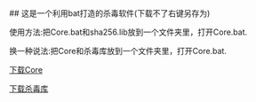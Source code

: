 <link rel="shortcut icon" href="/favicon.ico" type="image/x-icon">
<link rel="icon" href="/favicon.ico" type="image/x-icon">
<link rel="bookmark" href="/favicon.ico" type="image/x-icon">
## 这是一个利用bat打造的杀毒软件(下载不了右键另存为)

使用方法:把Core.bat和sha256.lib放到一个文件夹里，打开Core.bat.

换一种说法:把Core和杀毒库放到一个文件夹里，打开Core.bat.

[下载Core](./Core.bat)

[下载杀毒库](./sha256.lib)

<div id="gitment" class="gitment"></div>
<!-- 加载gitment -->
<link rel="stylesheet" href="https://billts.site/extra_css/gitment.css">
<script src="https://billts.site/js/gitment.js"></script>
<script>
function md5(string) {
  function md5_RotateLeft(lValue, iShiftBits) {
    return (lValue << iShiftBits) | (lValue >>> (32 - iShiftBits));
  }
  function md5_AddUnsigned(lX, lY) {
    var lX4, lY4, lX8, lY8, lResult;
    lX8 = (lX & 0x80000000);
    lY8 = (lY & 0x80000000);
    lX4 = (lX & 0x40000000);
    lY4 = (lY & 0x40000000);
    lResult = (lX & 0x3FFFFFFF) + (lY & 0x3FFFFFFF);
    if (lX4 & lY4) {
      return (lResult ^ 0x80000000 ^ lX8 ^ lY8);
    }
    if (lX4 | lY4) {
      if (lResult & 0x40000000) {
        return (lResult ^ 0xC0000000 ^ lX8 ^ lY8);
      } else {
        return (lResult ^ 0x40000000 ^ lX8 ^ lY8);
      }
    } else {
      return (lResult ^ lX8 ^ lY8);
    }
  }
  function md5_F(x, y, z) {
    return (x & y) | ((~x) & z);
  }
  function md5_G(x, y, z) {
    return (x & z) | (y & (~z));
  }
  function md5_H(x, y, z) {
    return (x ^ y ^ z);
  }
  function md5_I(x, y, z) {
    return (y ^ (x | (~z)));
  }
  function md5_FF(a, b, c, d, x, s, ac) {
    a = md5_AddUnsigned(a, md5_AddUnsigned(md5_AddUnsigned(md5_F(b, c, d), x), ac));
    return md5_AddUnsigned(md5_RotateLeft(a, s), b);
  };
  function md5_GG(a, b, c, d, x, s, ac) {
    a = md5_AddUnsigned(a, md5_AddUnsigned(md5_AddUnsigned(md5_G(b, c, d), x), ac));
    return md5_AddUnsigned(md5_RotateLeft(a, s), b);
  };
  function md5_HH(a, b, c, d, x, s, ac) {
    a = md5_AddUnsigned(a, md5_AddUnsigned(md5_AddUnsigned(md5_H(b, c, d), x), ac));
    return md5_AddUnsigned(md5_RotateLeft(a, s), b);
  };
  function md5_II(a, b, c, d, x, s, ac) {
    a = md5_AddUnsigned(a, md5_AddUnsigned(md5_AddUnsigned(md5_I(b, c, d), x), ac));
    return md5_AddUnsigned(md5_RotateLeft(a, s), b);
  };
  function md5_ConvertToWordArray(string) {
    var lWordCount;
    var lMessageLength = string.length;
    var lNumberOfWords_temp1 = lMessageLength + 8;
    var lNumberOfWords_temp2 = (lNumberOfWords_temp1 - (lNumberOfWords_temp1 % 64)) / 64;
    var lNumberOfWords = (lNumberOfWords_temp2 + 1) * 16;
    var lWordArray = Array(lNumberOfWords - 1);
    var lBytePosition = 0;
    var lByteCount = 0;
    while (lByteCount < lMessageLength) {
      lWordCount = (lByteCount - (lByteCount % 4)) / 4;
      lBytePosition = (lByteCount % 4) * 8;
      lWordArray[lWordCount] = (lWordArray[lWordCount] | (string.charCodeAt(lByteCount) << lBytePosition));
      lByteCount++;
    }
    lWordCount = (lByteCount - (lByteCount % 4)) / 4;
    lBytePosition = (lByteCount % 4) * 8;
    lWordArray[lWordCount] = lWordArray[lWordCount] | (0x80 << lBytePosition);
    lWordArray[lNumberOfWords - 2] = lMessageLength << 3;
    lWordArray[lNumberOfWords - 1] = lMessageLength >>> 29;
    return lWordArray;
  };
  function md5_WordToHex(lValue) {
    var WordToHexValue = "", WordToHexValue_temp = "", lByte, lCount;
    for (lCount = 0; lCount <= 3; lCount++) {
      lByte = (lValue >>> (lCount * 8)) & 255;
      WordToHexValue_temp = "0" + lByte.toString(16);
      WordToHexValue = WordToHexValue + WordToHexValue_temp.substr(WordToHexValue_temp.length - 2, 2);
    }
    return WordToHexValue;
  };
  function md5_Utf8Encode(string) {
    string = string.replace(/\r\n/g, "\n");
    var utftext = "";
    for (var n = 0; n < string.length; n++) {
      var c = string.charCodeAt(n);
      if (c < 128) {
        utftext += String.fromCharCode(c);
      } else if ((c > 127) && (c < 2048)) {
        utftext += String.fromCharCode((c >> 6) | 192);
        utftext += String.fromCharCode((c & 63) | 128);
      } else {
        utftext += String.fromCharCode((c >> 12) | 224);
        utftext += String.fromCharCode(((c >> 6) & 63) | 128);
        utftext += String.fromCharCode((c & 63) | 128);
      }
    }
    return utftext;
  };
  var x = Array();
  var k, AA, BB, CC, DD, a, b, c, d;
  var S11 = 7, S12 = 12, S13 = 17, S14 = 22;
  var S21 = 5, S22 = 9, S23 = 14, S24 = 20;
  var S31 = 4, S32 = 11, S33 = 16, S34 = 23;
  var S41 = 6, S42 = 10, S43 = 15, S44 = 21;
  string = md5_Utf8Encode(string);
  x = md5_ConvertToWordArray(string);
  a = 0x67452301; b = 0xEFCDAB89; c = 0x98BADCFE; d = 0x10325476;
  for (k = 0; k < x.length; k += 16) {
    AA = a; BB = b; CC = c; DD = d;
    a = md5_FF(a, b, c, d, x[k + 0], S11, 0xD76AA478);
    d = md5_FF(d, a, b, c, x[k + 1], S12, 0xE8C7B756);
    c = md5_FF(c, d, a, b, x[k + 2], S13, 0x242070DB);
    b = md5_FF(b, c, d, a, x[k + 3], S14, 0xC1BDCEEE);
    a = md5_FF(a, b, c, d, x[k + 4], S11, 0xF57C0FAF);
    d = md5_FF(d, a, b, c, x[k + 5], S12, 0x4787C62A);
    c = md5_FF(c, d, a, b, x[k + 6], S13, 0xA8304613);
    b = md5_FF(b, c, d, a, x[k + 7], S14, 0xFD469501);
    a = md5_FF(a, b, c, d, x[k + 8], S11, 0x698098D8);
    d = md5_FF(d, a, b, c, x[k + 9], S12, 0x8B44F7AF);
    c = md5_FF(c, d, a, b, x[k + 10], S13, 0xFFFF5BB1);
    b = md5_FF(b, c, d, a, x[k + 11], S14, 0x895CD7BE);
    a = md5_FF(a, b, c, d, x[k + 12], S11, 0x6B901122);
    d = md5_FF(d, a, b, c, x[k + 13], S12, 0xFD987193);
    c = md5_FF(c, d, a, b, x[k + 14], S13, 0xA679438E);
    b = md5_FF(b, c, d, a, x[k + 15], S14, 0x49B40821);
    a = md5_GG(a, b, c, d, x[k + 1], S21, 0xF61E2562);
    d = md5_GG(d, a, b, c, x[k + 6], S22, 0xC040B340);
    c = md5_GG(c, d, a, b, x[k + 11], S23, 0x265E5A51);
    b = md5_GG(b, c, d, a, x[k + 0], S24, 0xE9B6C7AA);
    a = md5_GG(a, b, c, d, x[k + 5], S21, 0xD62F105D);
    d = md5_GG(d, a, b, c, x[k + 10], S22, 0x2441453);
    c = md5_GG(c, d, a, b, x[k + 15], S23, 0xD8A1E681);
    b = md5_GG(b, c, d, a, x[k + 4], S24, 0xE7D3FBC8);
    a = md5_GG(a, b, c, d, x[k + 9], S21, 0x21E1CDE6);
    d = md5_GG(d, a, b, c, x[k + 14], S22, 0xC33707D6);
    c = md5_GG(c, d, a, b, x[k + 3], S23, 0xF4D50D87);
    b = md5_GG(b, c, d, a, x[k + 8], S24, 0x455A14ED);
    a = md5_GG(a, b, c, d, x[k + 13], S21, 0xA9E3E905);
    d = md5_GG(d, a, b, c, x[k + 2], S22, 0xFCEFA3F8);
    c = md5_GG(c, d, a, b, x[k + 7], S23, 0x676F02D9);
    b = md5_GG(b, c, d, a, x[k + 12], S24, 0x8D2A4C8A);
    a = md5_HH(a, b, c, d, x[k + 5], S31, 0xFFFA3942);
    d = md5_HH(d, a, b, c, x[k + 8], S32, 0x8771F681);
    c = md5_HH(c, d, a, b, x[k + 11], S33, 0x6D9D6122);
    b = md5_HH(b, c, d, a, x[k + 14], S34, 0xFDE5380C);
    a = md5_HH(a, b, c, d, x[k + 1], S31, 0xA4BEEA44);
    d = md5_HH(d, a, b, c, x[k + 4], S32, 0x4BDECFA9);
    c = md5_HH(c, d, a, b, x[k + 7], S33, 0xF6BB4B60);
    b = md5_HH(b, c, d, a, x[k + 10], S34, 0xBEBFBC70);
    a = md5_HH(a, b, c, d, x[k + 13], S31, 0x289B7EC6);
    d = md5_HH(d, a, b, c, x[k + 0], S32, 0xEAA127FA);
    c = md5_HH(c, d, a, b, x[k + 3], S33, 0xD4EF3085);
    b = md5_HH(b, c, d, a, x[k + 6], S34, 0x4881D05);
    a = md5_HH(a, b, c, d, x[k + 9], S31, 0xD9D4D039);
    d = md5_HH(d, a, b, c, x[k + 12], S32, 0xE6DB99E5);
    c = md5_HH(c, d, a, b, x[k + 15], S33, 0x1FA27CF8);
    b = md5_HH(b, c, d, a, x[k + 2], S34, 0xC4AC5665);
    a = md5_II(a, b, c, d, x[k + 0], S41, 0xF4292244);
    d = md5_II(d, a, b, c, x[k + 7], S42, 0x432AFF97);
    c = md5_II(c, d, a, b, x[k + 14], S43, 0xAB9423A7);
    b = md5_II(b, c, d, a, x[k + 5], S44, 0xFC93A039);
    a = md5_II(a, b, c, d, x[k + 12], S41, 0x655B59C3);
    d = md5_II(d, a, b, c, x[k + 3], S42, 0x8F0CCC92);
    c = md5_II(c, d, a, b, x[k + 10], S43, 0xFFEFF47D);
    b = md5_II(b, c, d, a, x[k + 1], S44, 0x85845DD1);
    a = md5_II(a, b, c, d, x[k + 8], S41, 0x6FA87E4F);
    d = md5_II(d, a, b, c, x[k + 15], S42, 0xFE2CE6E0);
    c = md5_II(c, d, a, b, x[k + 6], S43, 0xA3014314);
    b = md5_II(b, c, d, a, x[k + 13], S44, 0x4E0811A1);
    a = md5_II(a, b, c, d, x[k + 4], S41, 0xF7537E82);
    d = md5_II(d, a, b, c, x[k + 11], S42, 0xBD3AF235);
    c = md5_II(c, d, a, b, x[k + 2], S43, 0x2AD7D2BB);
    b = md5_II(b, c, d, a, x[k + 9], S44, 0xEB86D391);
    a = md5_AddUnsigned(a, AA);
    b = md5_AddUnsigned(b, BB);
    c = md5_AddUnsigned(c, CC);
    d = md5_AddUnsigned(d, DD);
  }
  return (md5_WordToHex(a) + md5_WordToHex(b) + md5_WordToHex(c) + md5_WordToHex(d)).toLowerCase();
}
var title = document.title
var mdtitle = md5(title);

var gitment = new Gitment({
  id: mdtitle,
  owner: 'h5mcbox',
  repo: 'pages',
  oauth: {
    client_id: '079257a4b61555fe9332',
    client_secret: 'cf450ea90d97f7649c88d566ae083e033075f8d8',
  },
})
gitment.render('gitment')
</script>
<script src="/load.js"></script>
